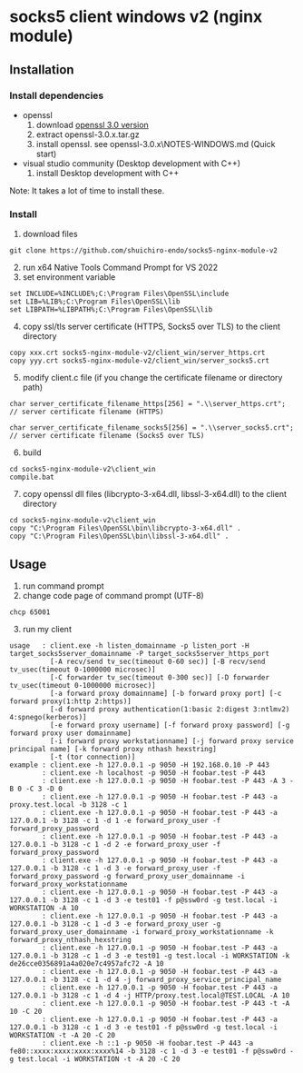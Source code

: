 # socks5 client windows v2 (nginx module)

## Installation
### Install dependencies
- openssl
    1. download [openssl 3.0 version](https://www.openssl.org/source/)
    2. extract openssl-3.0.x.tar.gz
    3. install openssl. see openssl-3.0.x\NOTES-WINDOWS.md (Quick start)
- visual studio community (Desktop development with C++)
    1. install Desktop development with C++

Note: It takes a lot of time to install these.

### Install
1. download files
```
git clone https://github.com/shuichiro-endo/socks5-nginx-module-v2
```
2. run x64 Native Tools Command Prompt for VS 2022
3. set environment variable
```
set INCLUDE=%INCLUDE%;C:\Program Files\OpenSSL\include
set LIB=%LIB%;C:\Program Files\OpenSSL\lib
set LIBPATH=%LIBPATH%;C:\Program Files\OpenSSL\lib
```
4. copy ssl/tls server certificate (HTTPS, Socks5 over TLS) to the client directory
```
copy xxx.crt socks5-nginx-module-v2/client_win/server_https.crt
copy yyy.crt socks5-nginx-module-v2/client_win/server_socks5.crt
```
5. modify client.c file (if you change the certificate filename or directory path)
```
char server_certificate_filename_https[256] = ".\\server_https.crt";    // server certificate filename (HTTPS)

char server_certificate_filename_socks5[256] = ".\\server_socks5.crt";  // server certificate filename (Socks5 over TLS)
```
6. build
```
cd socks5-nginx-module-v2\client_win
compile.bat
```
7. copy openssl dll files (libcrypto-3-x64.dll, libssl-3-x64.dll) to the client directory
```
cd socks5-nginx-module-v2\client_win
copy "C:\Program Files\OpenSSL\bin\libcrypto-3-x64.dll" .
copy "C:\Program Files\OpenSSL\bin\libssl-3-x64.dll" .
```

## Usage
1. run command prompt
2. change code page of command prompt (UTF-8)
```
chcp 65001
```
3. run my client
```
usage   : client.exe -h listen_domainname -p listen_port -H target_socks5server_domainname -P target_socks5server_https_port
          [-A recv/send tv_sec(timeout 0-60 sec)] [-B recv/send tv_usec(timeout 0-1000000 microsec)]
          [-C forwarder tv_sec(timeout 0-300 sec)] [-D forwarder tv_usec(timeout 0-1000000 microsec)]
          [-a forward proxy domainname] [-b forward proxy port] [-c forward proxy(1:http 2:https)]
          [-d forward proxy authentication(1:basic 2:digest 3:ntlmv2) 4:spnego(kerberos)]
          [-e forward proxy username] [-f forward proxy password] [-g forward proxy user domainname]
          [-i forward proxy workstationname] [-j forward proxy service principal name] [-k forward proxy nthash hexstring]
          [-t (tor connection)]
example : client.exe -h 127.0.0.1 -p 9050 -H 192.168.0.10 -P 443
        : client.exe -h localhost -p 9050 -H foobar.test -P 443
        : client.exe -h 127.0.0.1 -p 9050 -H foobar.test -P 443 -A 3 -B 0 -C 3 -D 0
        : client.exe -h 127.0.0.1 -p 9050 -H foobar.test -P 443 -a proxy.test.local -b 3128 -c 1
        : client.exe -h 127.0.0.1 -p 9050 -H foobar.test -P 443 -a 127.0.0.1 -b 3128 -c 1 -d 1 -e forward_proxy_user -f forward_proxy_password
        : client.exe -h 127.0.0.1 -p 9050 -H foobar.test -P 443 -a 127.0.0.1 -b 3128 -c 1 -d 2 -e forward_proxy_user -f forward_proxy_password
        : client.exe -h 127.0.0.1 -p 9050 -H foobar.test -P 443 -a 127.0.0.1 -b 3128 -c 1 -d 3 -e forward_proxy_user -f forward_proxy_password -g forward_proxy_user_domainname -i forward_proxy_workstationname
        : client.exe -h 127.0.0.1 -p 9050 -H foobar.test -P 443 -a 127.0.0.1 -b 3128 -c 1 -d 3 -e test01 -f p@ssw0rd -g test.local -i WORKSTATION -A 10
        : client.exe -h 127.0.0.1 -p 9050 -H foobar.test -P 443 -a 127.0.0.1 -b 3128 -c 1 -d 3 -e forward_proxy_user -g forward_proxy_user_domainname -i forward_proxy_workstationname -k forward_proxy_nthash_hexstring
        : client.exe -h 127.0.0.1 -p 9050 -H foobar.test -P 443 -a 127.0.0.1 -b 3128 -c 1 -d 3 -e test01 -g test.local -i WORKSTATION -k de26cce0356891a4a020e7c4957afc72 -A 10
        : client.exe -h 127.0.0.1 -p 9050 -H foobar.test -P 443 -a 127.0.0.1 -b 3128 -c 1 -d 4 -j forward_proxy_service_principal_name
        : client.exe -h 127.0.0.1 -p 9050 -H foobar.test -P 443 -a 127.0.0.1 -b 3128 -c 1 -d 4 -j HTTP/proxy.test.local@TEST.LOCAL -A 10
        : client.exe -h 127.0.0.1 -p 9050 -H foobar.test -P 443 -t -A 10 -C 20
        : client.exe -h 127.0.0.1 -p 9050 -H foobar.test -P 443 -a 127.0.0.1 -b 3128 -c 1 -d 3 -e test01 -f p@ssw0rd -g test.local -i WORKSTATION -t -A 20 -C 20
        : client.exe -h ::1 -p 9050 -H foobar.test -P 443 -a fe80::xxxx:xxxx:xxxx:xxxx%14 -b 3128 -c 1 -d 3 -e test01 -f p@ssw0rd -g test.local -i WORKSTATION -t -A 20 -C 20
```
